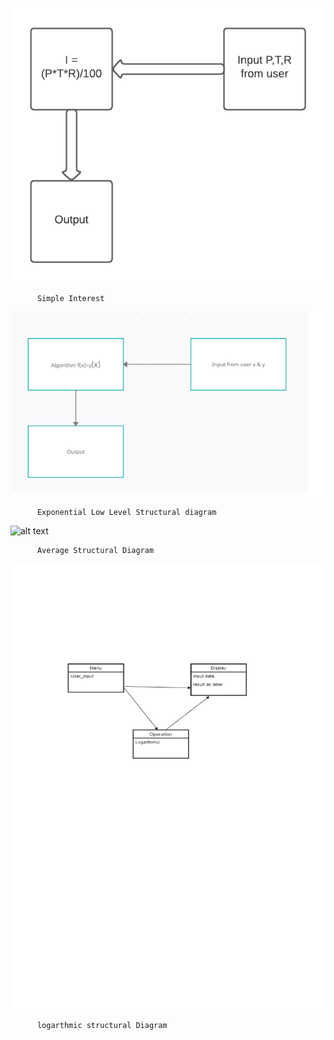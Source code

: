 ![alt text](https://github.com/99003512/SDLC_Calculator/blob/main/Architecture/Structural%20Diagrams/simple_intrestS.png)

          Simple Interest

![alt text](https://github.com/99003512/SDLC_Calculator/blob/main/Architecture/Structural%20Diagrams/Exponential%20lowlevel.png)

          Exponential Low Level Structural diagram
         
![alt text](https://github.com/99003512/SDLC_Calculator/blob/main/Architecture/Structural%20Diagrams/Average_structural.jpg)

          Average Structural Diagram
 
![alt text](https://github.com/99003512/SDLC_Calculator/blob/main/Architecture/Structural%20Diagrams/Class-Diagram-logarthmic.png)

          logarthmic structural Diagram

